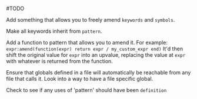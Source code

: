 #TODO

Add something that allows you to freely amend `keywords` and `symbols`.

Make all keywords inherit from `pattern`.

Add a function to pattern that allows you to amend it.
For example:
`expr:amend(function(expr) return expr / my_custom_expr end)`
It'd then shift the original value for `expr` into an upvalue, replacing the value at `expr` with whatever is returned from the function.

Ensure that globals defined in a file will automatically be reachable from any file that calls it.
Look into a way to have a file specific global.

Check to see if any uses of 'pattern' should have been `definition`
